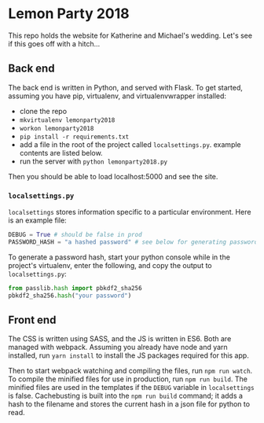 # Lemon Party 2018
This repo holds the website for Katherine and Michael's wedding. Let's see if this goes off with a hitch...

## Back end

The back end is written in Python, and served with Flask. To get started,
assuming you have pip, virtualenv, and virtualenvwrapper installed:

* clone the repo
* `mkvirtualenv lemonparty2018`
* `workon lemonparty2018`
* `pip install -r requirements.txt`
* add a file in the root of the project called `localsettings.py`. example
  contents are listed below.
* run the server with `python lemonparty2018.py`

Then you should be able to load localhost:5000 and see the site.

### `localsettings.py`

`localsettings` stores information specific to a particular environment. Here is
an example file:

```.py
DEBUG = True # should be false in prod
PASSWORD_HASH = "a hashed password" # see below for generating password hashes
```

To generate a password hash, start your python console while in the project's
virtualenv, enter the following, and copy the output to `localsettings.py`:

```.py
from passlib.hash import pbkdf2_sha256
pbkdf2_sha256.hash("your password")
```

## Front end

The CSS is written using SASS, and the JS is written in ES6. Both are managed
with webpack. Assuming you already have node and yarn installed, run
`yarn install` to install the JS packages required for this app.

Then to start webpack watching and compiling the files, run `npm run watch`. To
compile the minified files for use in production, run `npm run build`. The
minified files are used in the templates if the `DEBUG` variable in
`localsettings` is false. Cachebusting is built into the `npm run build`
command; it adds a hash to the filename and stores the current hash in a json
file for python to read.
